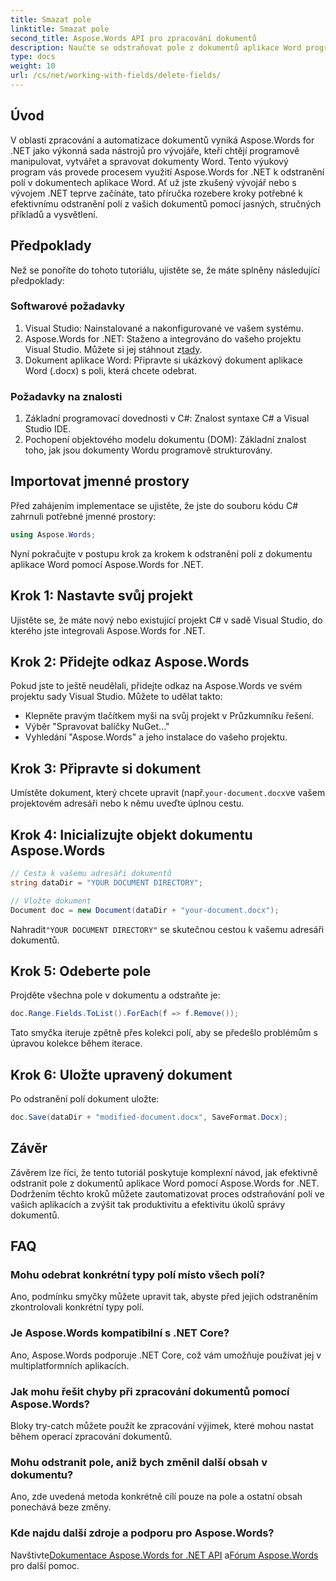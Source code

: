 ```yaml
---
title: Smazat pole
linktitle: Smazat pole
second_title: Aspose.Words API pro zpracování dokumentů
description: Naučte se odstraňovat pole z dokumentů aplikace Word programově pomocí Aspose.Words for .NET. Přehledný průvodce krok za krokem s příklady kódu.
type: docs
weight: 10
url: /cs/net/working-with-fields/delete-fields/
---
```

## Úvod

V oblasti zpracování a automatizace dokumentů vyniká Aspose.Words for .NET jako výkonná sada nástrojů pro vývojáře, kteří chtějí programově manipulovat, vytvářet a spravovat dokumenty Word. Tento výukový program vás provede procesem využití Aspose.Words for .NET k odstranění polí v dokumentech aplikace Word. Ať už jste zkušený vývojář nebo s vývojem .NET teprve začínáte, tato příručka rozebere kroky potřebné k efektivnímu odstranění polí z vašich dokumentů pomocí jasných, stručných příkladů a vysvětlení.

## Předpoklady

Než se ponoříte do tohoto tutoriálu, ujistěte se, že máte splněny následující předpoklady:

### Softwarové požadavky

1. Visual Studio: Nainstalované a nakonfigurované ve vašem systému.
2.  Aspose.Words for .NET: Staženo a integrováno do vašeho projektu Visual Studio. Můžete si jej stáhnout z[tady](https://releases.aspose.com/words/net/).
3. Dokument aplikace Word: Připravte si ukázkový dokument aplikace Word (.docx) s poli, která chcete odebrat.

### Požadavky na znalosti

1. Základní programovací dovednosti v C#: Znalost syntaxe C# a Visual Studio IDE.
2. Pochopení objektového modelu dokumentu (DOM): Základní znalost toho, jak jsou dokumenty Wordu programově strukturovány.

## Importovat jmenné prostory

Před zahájením implementace se ujistěte, že jste do souboru kódu C# zahrnuli potřebné jmenné prostory:

```csharp
using Aspose.Words;
```

Nyní pokračujte v postupu krok za krokem k odstranění polí z dokumentu aplikace Word pomocí Aspose.Words for .NET.

## Krok 1: Nastavte svůj projekt

Ujistěte se, že máte nový nebo existující projekt C# v sadě Visual Studio, do kterého jste integrovali Aspose.Words for .NET.

## Krok 2: Přidejte odkaz Aspose.Words

Pokud jste to ještě neudělali, přidejte odkaz na Aspose.Words ve svém projektu sady Visual Studio. Můžete to udělat takto:
- Klepněte pravým tlačítkem myši na svůj projekt v Průzkumníku řešení.
- Výběr "Spravovat balíčky NuGet..."
- Vyhledání "Aspose.Words" a jeho instalace do vašeho projektu.

## Krok 3: Připravte si dokument

 Umístěte dokument, který chcete upravit (např.`your-document.docx`ve vašem projektovém adresáři nebo k němu uveďte úplnou cestu.

## Krok 4: Inicializujte objekt dokumentu Aspose.Words

```csharp
// Cesta k vašemu adresáři dokumentů
string dataDir = "YOUR DOCUMENT DIRECTORY";

// Vložte dokument
Document doc = new Document(dataDir + "your-document.docx");
```

 Nahradit`"YOUR DOCUMENT DIRECTORY"` se skutečnou cestou k vašemu adresáři dokumentů.

## Krok 5: Odeberte pole

Projděte všechna pole v dokumentu a odstraňte je:

```csharp
doc.Range.Fields.ToList().ForEach(f => f.Remove());
```

Tato smyčka iteruje zpětně přes kolekci polí, aby se předešlo problémům s úpravou kolekce během iterace.

## Krok 6: Uložte upravený dokument

Po odstranění polí dokument uložte:

```csharp
doc.Save(dataDir + "modified-document.docx", SaveFormat.Docx);
```

## Závěr

Závěrem lze říci, že tento tutoriál poskytuje komplexní návod, jak efektivně odstranit pole z dokumentů aplikace Word pomocí Aspose.Words for .NET. Dodržením těchto kroků můžete zautomatizovat proces odstraňování polí ve vašich aplikacích a zvýšit tak produktivitu a efektivitu úkolů správy dokumentů.

## FAQ

### Mohu odebrat konkrétní typy polí místo všech polí?
Ano, podmínku smyčky můžete upravit tak, abyste před jejich odstraněním zkontrolovali konkrétní typy polí.

### Je Aspose.Words kompatibilní s .NET Core?
Ano, Aspose.Words podporuje .NET Core, což vám umožňuje používat jej v multiplatformních aplikacích.

### Jak mohu řešit chyby při zpracování dokumentů pomocí Aspose.Words?
Bloky try-catch můžete použít ke zpracování výjimek, které mohou nastat během operací zpracování dokumentů.

### Mohu odstranit pole, aniž bych změnil další obsah v dokumentu?
Ano, zde uvedená metoda konkrétně cílí pouze na pole a ostatní obsah ponechává beze změny.

### Kde najdu další zdroje a podporu pro Aspose.Words?
 Navštivte[Dokumentace Aspose.Words for .NET API](https://reference.aspose.com/words/net/) a[Fórum Aspose.Words](https://forum.aspose.com/c/words/8) pro další pomoc.
